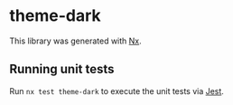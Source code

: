# theme-dark

This library was generated with [Nx](https://nx.dev).

## Running unit tests

Run `nx test theme-dark` to execute the unit tests via [Jest](https://jestjs.io).
